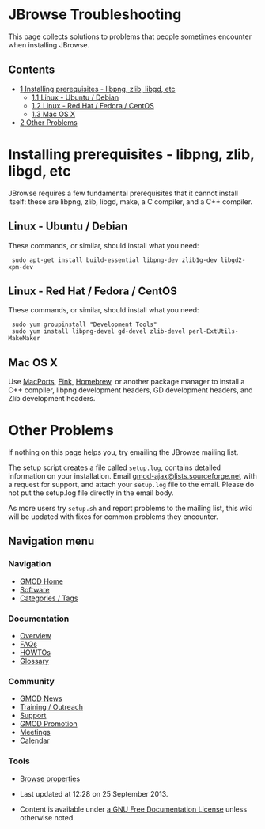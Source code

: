 



<span id="top"></span>




# <span dir="auto">JBrowse Troubleshooting</span>









This page collects solutions to problems that people sometimes encounter
when installing JBrowse.


## Contents



- [<span class="tocnumber">1</span> <span class="toctext">Installing
  prerequisites - libpng, zlib, libgd,
  etc</span>](#Installing_prerequisites_-_libpng.2C_zlib.2C_libgd.2C_etc)
  - [<span class="tocnumber">1.1</span> <span class="toctext">Linux -
    Ubuntu / Debian</span>](#Linux_-_Ubuntu_.2F_Debian)
  - [<span class="tocnumber">1.2</span> <span class="toctext">Linux -
    Red Hat / Fedora /
    CentOS</span>](#Linux_-_Red_Hat_.2F_Fedora_.2F_CentOS)
  - [<span class="tocnumber">1.3</span> <span class="toctext">Mac OS
    X</span>](#Mac_OS_X)
- [<span class="tocnumber">2</span> <span class="toctext">Other
  Problems</span>](#Other_Problems)



# <span id="Installing_prerequisites_-_libpng.2C_zlib.2C_libgd.2C_etc" class="mw-headline">Installing prerequisites - libpng, zlib, libgd, etc</span>

JBrowse requires a few fundamental prerequisites that it cannot install
itself: these are libpng, zlib, libgd, make, a C compiler, and a C++
compiler.

## <span id="Linux_-_Ubuntu_.2F_Debian" class="mw-headline">Linux - Ubuntu / Debian</span>

These commands, or similar, should install what you need:

     sudo apt-get install build-essential libpng-dev zlib1g-dev libgd2-xpm-dev

## <span id="Linux_-_Red_Hat_.2F_Fedora_.2F_CentOS" class="mw-headline">Linux - Red Hat / Fedora / CentOS</span>

These commands, or similar, should install what you need:

     sudo yum groupinstall "Development Tools"
     sudo yum install libpng-devel gd-devel zlib-devel perl-ExtUtils-MakeMaker

## <span id="Mac_OS_X" class="mw-headline">Mac OS X</span>

Use <a href="http://www.macports.org/" class="external text"
rel="nofollow">MacPorts</a>,
<a href="http://www.finkproject.org/" class="external text"
rel="nofollow">Fink</a>,
<a href="http://mxcl.github.com/homebrew/" class="external text"
rel="nofollow">Homebrew</a>, or another package manager to install a C++
compiler, libpng development headers, GD development headers, and Zlib
development headers.

# <span id="Other_Problems" class="mw-headline">Other Problems</span>

If nothing on this page helps you, try emailing the JBrowse mailing
list.

The setup script creates a file called `setup.log`, contains detailed
information on your installation. Email
<a href="mailto:gmod-ajax@lists.sourceforge.net" class="external text"
rel="nofollow">gmod-ajax@lists.sourceforge.net</a> with a request for
support, and attach your `setup.log` file to the email. Please do not
put the setup.log file directly in the email body.

As more users try `setup.sh` and report problems to the mailing list,
this wiki will be updated with fixes for common problems they encounter.








## Navigation menu









### Navigation



- <span id="n-GMOD-Home">[GMOD Home](Main_Page)</span>
- <span id="n-Software">[Software](GMOD_Components)</span>
- <span id="n-Categories-.2F-Tags">[Categories /
  Tags](Categories)</span>




### Documentation



- <span id="n-Overview">[Overview](Overview)</span>
- <span id="n-FAQs">[FAQs](Category%3AFAQ)</span>
- <span id="n-HOWTOs">[HOWTOs](Category%3AHOWTO)</span>
- <span id="n-Glossary">[Glossary](Glossary)</span>




### Community



- <span id="n-GMOD-News">[GMOD News](GMOD_News)</span>
- <span id="n-Training-.2F-Outreach">[Training /
  Outreach](Training_and_Outreach)</span>
- <span id="n-Support">[Support](Support)</span>
- <span id="n-GMOD-Promotion">[GMOD Promotion](GMOD_Promotion)</span>
- <span id="n-Meetings">[Meetings](Meetings)</span>
- <span id="n-Calendar">[Calendar](Calendar)</span>




### Tools

- <span id="t-smwbrowselink"><a href="Special%3ABrowse/JBrowse_Troubleshooting" rel="smw-browse">Browse
  properties</a></span>



- <span id="footer-info-lastmod">Last updated at 12:28 on 25 September
  2013.</span>
<!-- - <span id="footer-info-viewcount">39,332 page views.</span> -->
- <span id="footer-info-copyright">Content is available under
  <a href="http://www.gnu.org/licenses/fdl-1.3.html" class="external"
  rel="nofollow">a GNU Free Documentation License</a> unless otherwise
  noted.</span>

<!-- -->



<!-- -->




